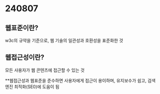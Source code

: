 # 240807
## 웹표준이란?
w3c의 규약을 기준으로, 웹 기술의 일관성과 호환성을 표준화한 것
<br/>
## 웹접근성이란?
모든 사용자가 웹 콘텐츠에 접근할 수 있는 것

**웹접근성과 웹표준을 준수하면 사용자에게 접근이 용이하며, 유지보수가 쉽고, 검색엔진 최적화(SE0)에 도움이 됨
